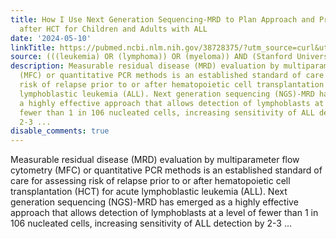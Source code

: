 ```yaml
---
title: How I Use Next Generation Sequencing-MRD to Plan Approach and Prevent Relapse
  after HCT for Children and Adults with ALL
date: '2024-05-10'
linkTitle: https://pubmed.ncbi.nlm.nih.gov/38728375/?utm_source=curl&utm_medium=rss&utm_campaign=pubmed-2&utm_content=1Rkszs2HVZ2RHP33OibaNFew6VK-LzjJWTD4GwmLlk8B-wCceh&fc=20220923065203&ff=20240511181508&v=2.18.0.post9+e462414
source: (((leukemia) OR (lymphoma)) OR (myeloma)) AND (Stanford University[Affiliation])
description: Measurable residual disease (MRD) evaluation by multiparameter flow cytometry
  (MFC) or quantitative PCR methods is an established standard of care for assessing
  risk of relapse prior to or after hematopoietic cell transplantation (HCT) for acute
  lymphoblastic leukemia (ALL). Next generation sequencing (NGS)-MRD has emerged as
  a highly effective approach that allows detection of lymphoblasts at a level of
  fewer than 1 in 106 nucleated cells, increasing sensitivity of ALL detection by
  2-3 ...
disable_comments: true
---
```

Measurable residual disease (MRD) evaluation by multiparameter flow cytometry (MFC) or quantitative PCR methods is an established standard of care for assessing risk of relapse prior to or after hematopoietic cell transplantation (HCT) for acute lymphoblastic leukemia (ALL). Next generation sequencing (NGS)-MRD has emerged as a highly effective approach that allows detection of lymphoblasts at a level of fewer than 1 in 106 nucleated cells, increasing sensitivity of ALL detection by 2-3 ...
